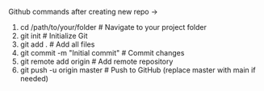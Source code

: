 
Github commands after creating new repo ->
1. cd /path/to/your/folder       # Navigate to your project folder
2. git init                      # Initialize Git
3. git add .                     # Add all files
4. git commit -m "Initial commit" # Commit changes
5. git remote add origin <repo-url> # Add remote repository
5. git push -u origin master     # Push to GitHub (replace master with main if needed)
